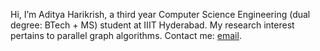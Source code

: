 Hi, I’m Aditya Harikrish, a third year Computer Science Engineering (dual degree: BTech + MS) student at IIIT Hyderabad.
My research interest pertains to parallel graph algorithms.
Contact me: [email](mailto:h.aditya.v@gmail.com).

<!---
Aditya-Harikrish/Aditya-Harikrish is a ✨ special ✨ repository because its `README.md` (this file) appears on your GitHub profile.
You can click the Preview link to take a look at your changes.
--->
